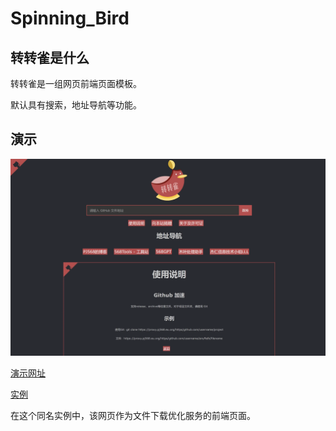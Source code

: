 # Spinning_Bird

## 转转雀是什么

转转雀是一组网页前端页面模板。

默认具有搜索，地址导航等功能。

## 演示

<p align="center">
    <img src="https://github.com/PJ-568/Spinning_Bird/blob/main/img/%E6%BC%94%E7%A4%BA.webp">
</p>

[演示网址](https://pj568.eu.org/Spinning_Bird/)

[实例](https://proxy.pj568.eu.org/)

在这个同名实例中，该网页作为文件下载优化服务的前端页面。
